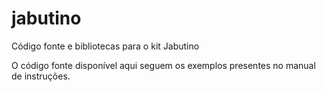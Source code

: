 # jabutino
Código fonte e bibliotecas para o kit Jabutino

O código fonte disponível aqui seguem os exemplos presentes no manual de instruções.
